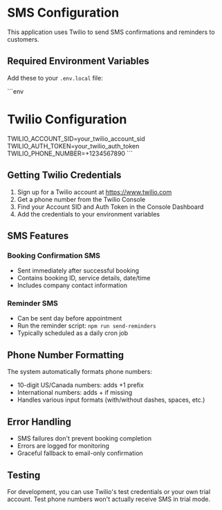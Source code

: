 # SMS Configuration

This application uses Twilio to send SMS confirmations and reminders to customers.

## Required Environment Variables

Add these to your `.env.local` file:

\`\`\`env
# Twilio Configuration
TWILIO_ACCOUNT_SID=your_twilio_account_sid
TWILIO_AUTH_TOKEN=your_twilio_auth_token
TWILIO_PHONE_NUMBER=+1234567890
\`\`\`

## Getting Twilio Credentials

1. Sign up for a Twilio account at https://www.twilio.com
2. Get a phone number from the Twilio Console
3. Find your Account SID and Auth Token in the Console Dashboard
4. Add the credentials to your environment variables

## SMS Features

### Booking Confirmation SMS
- Sent immediately after successful booking
- Contains booking ID, service details, date/time
- Includes company contact information

### Reminder SMS  
- Can be sent day before appointment
- Run the reminder script: `npm run send-reminders`
- Typically scheduled as a daily cron job

## Phone Number Formatting

The system automatically formats phone numbers:
- 10-digit US/Canada numbers: adds +1 prefix
- International numbers: adds + if missing
- Handles various input formats (with/without dashes, spaces, etc.)

## Error Handling

- SMS failures don't prevent booking completion
- Errors are logged for monitoring
- Graceful fallback to email-only confirmation

## Testing

For development, you can use Twilio's test credentials or your own trial account.
Test phone numbers won't actually receive SMS in trial mode.
